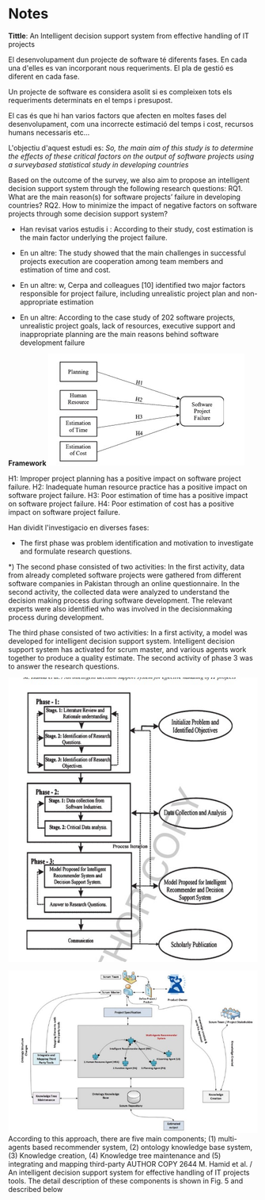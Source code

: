 # Notes 

**Tittle**: An Intelligent decision support system from effective handling of IT projects

El desenvolupament dun projecte de software té diferents fases. En cada una d'elles es van incorporant nous requeriments. El pla de gestió es diferent en cada fase. 

Un projecte de software es considera asolit si es compleixen tots els requeriments determinats en el temps i presupost. 

El cas és que hi han varios factors que afecten en moltes fases del desenvolupament, com una incorrecte estimació del temps i cost, recursos humans necessaris etc... 

L'objectiu d'aquest estudi es: *So, the main aim of this study
is to determine the effects of these critical factors
on the output of software projects using a surveybased statistical study in developing countries*


Based on the outcome of the survey, we
also aim to propose an intelligent decision support
system through the following research questions:
RQ1. What are the main reason(s) for software
projects’ failure in developing countries?
RQ2. How to minimize the impact of negative factors on software projects through some decision
support system?

* Han revisat varios estudis i : According to their study, cost estimation is the
main factor underlying the project failure.

* En un altre: The
study showed that the main challenges in successful projects execution are cooperation among team
members and estimation of time and cost.

* En un altre: w, Cerpa and
colleagues [10] identified two major factors responsible for project failure, including unrealistic project
plan and non-appropriate estimation

* En un altre:  According
to the case study of 202 software projects, unrealistic
project goals, lack of resources, executive support and
inappropriate planning are the main reasons behind
software development failure

**Framework**
![](img\framework.jpg)

H1: Improper project planning has a positive
impact on software project failure.
H2: Inadequate human resource practice has a
positive impact on software project failure.
H3: Poor estimation of time has a positive impact
on software project failure.
H4: Poor estimation of cost has a positive impact
on software project failure.

Han dividit l'investigacio en diverses fases:

* The first phase was problem identification
and motivation to investigate and formulate
research questions.

*) The second phase consisted of two activities: In
the first activity, data from already completed
software projects were gathered from different software companies in Pakistan through
an online questionnaire. In the second activity,
the collected data were analyzed to understand
the decision making process during software
development. The relevant experts were also
identified who was involved in the decisionmaking process during development.

 The third phase consisted of two activities:
In a first activity, a model was developed for
intelligent decision support system. Intelligent
decision support system has activated for scrum
master, and various agents work together to produce a quality estimate. The second activity of
phase 3 was to answer the research questions.

![](img\phases.jpg)


![](img\idds.jpg)
According to this approach, there are
five main components; (1) multi-agents based recommender system, (2) ontology knowledge base system,
(3) Knowledge creation, (4) Knowledge tree maintenance and (5) integrating and mapping third-party
AUTHOR COPY
2644 M. Hamid et al. / An intelligent decision support system for effective handling of IT projects
tools. The detail description of these components is
shown in Fig. 5 and described below



